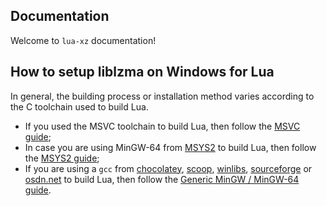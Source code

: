 ## Documentation

Welcome to ```lua-xz``` documentation!

## How to setup liblzma on Windows for Lua

In general, the building process or installation method varies according to the C toolchain used to build Lua.

* If you used the MSVC toolchain to build Lua, then follow the [MSVC guide](./liblzma-on-windows-for-Lua-MSVC.md);
* In case you are using MinGW-64 from [MSYS2](https://www.msys2.org/) to build Lua, then follow the [MSYS2 guide](./liblzma-on-windows-for-Lua-MSYS2.md);
* If you are using a ```gcc``` from [chocolatey](https://chocolatey.org/), [scoop](https://scoop.sh/), [winlibs](https://winlibs.com/), [sourceforge](https://sourceforge.net/projects/mingw/) or [osdn.net](https://osdn.net/projects/mingw/) to build Lua, then follow the [Generic MinGW / MinGW-64 guide](./liblzma-on-windows-for-Lua-MinGW-MinGW-w64.md).
